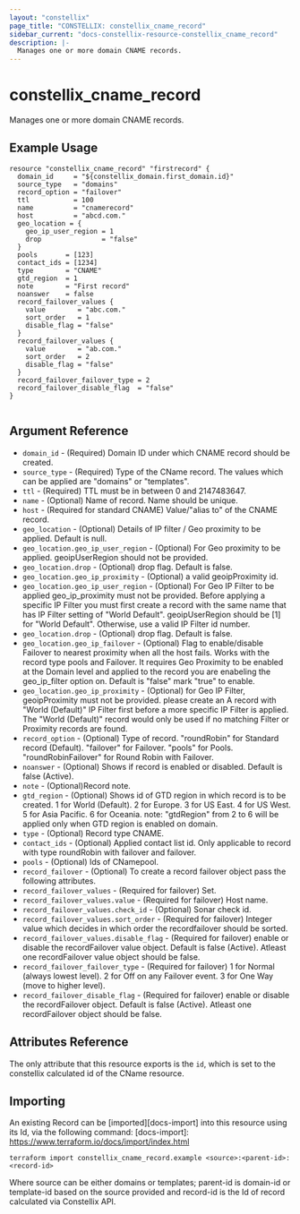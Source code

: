 ```yaml
---
layout: "constellix"
page_title: "CONSTELLIX: constellix_cname_record"
sidebar_current: "docs-constellix-resource-constellix_cname_record"
description: |-
  Manages one or more domain CNAME records.
---
```


# constellix_cname_record
Manages one or more domain CNAME records.

## Example Usage ##

```hcl
resource "constellix_cname_record" "firstrecord" {
  domain_id     = "${constellix_domain.first_domain.id}"
  source_type   = "domains"
  record_option = "failover"
  ttl           = 100
  name          = "cnamerecord"
  host          = "abcd.com."
  geo_location = {
    geo_ip_user_region = 1
    drop               = "false"
  }
  pools       = [123]
  contact_ids = [1234]
  type        = "CNAME"
  gtd_region  = 1
  note        = "First record"
  noanswer    = false
  record_failover_values {
    value        = "abc.com."
    sort_order   = 1
    disable_flag = "false"
  }
  record_failover_values {
    value        = "ab.com."
    sort_order   = 2
    disable_flag = "false"
  }
  record_failover_failover_type = 2
  record_failover_disable_flag  = "false"
}


```

## Argument Reference ##
* `domain_id` - (Required) Domain ID under which CNAME record should be created.
* `source_type` - (Required) Type of the CName record. The values which can be applied are "domains" or "templates".
* `ttl` - (Required) TTL must be in between 0 and 2147483647.
* `name` - (Optional) Name of record. Name should be unique.
* `host` - (Required for standard CNAME) Value/"alias to" of the CNAME record.
* `geo_location` - (Optional) Details of IP filter / Geo proximity to be applied. Default is null.
* `geo_location.geo_ip_user_region` - (Optional) For Geo proximity to be applied. geoipUserRegion should not be provided.
* `geo_location.drop` - (Optional) drop flag. Default is false.
* `geo_location.geo_ip_proximity` - (Optional) a valid geoipProximity id.
* `geo_location.geo_ip_user_region` - (Optional) For Geo IP Filter to be applied geo_ip_proximity must not be provided. Before applying a specific IP Filter you must first create a record with the same name that has IP Filter setting of "World Default". geoipUserRegion should be [1] for "World Default". Otherwise, use a valid IP Filter id number.
* `geo_location.drop` - (Optional) drop flag. Default is false.
* `geo_location.geo_ip_failover` - (Optional) Flag to enable/disable Failover to nearest proximity when all the host fails. Works with the record type pools and Failover. It requires Geo Proximity to be enabled at the Domain level and applied to the record you are enabeling the geo_ip_filter option on. Default is "false" mark "true" to enable. 
* `geo_location.geo_ip_proximity` - (Optional) for Geo IP Filter, geoipProximity must not be provided. please create an A record with "World (Default)" IP Filter first before a more specific IP Filter is applied. The "World (Default)" record would only be used if no matching Filter or Proximity records are found.
* `record_option` - (Optional) Type of record. "roundRobin" for Standard record (Default). "failover" for Failover. "pools" for Pools. "roundRobinFailover" for Round Robin with Failover.
* `noanswer` - (Optional) Shows if record is enabled or disabled. Default is false (Active).
* `note` - (Optional)Record note.
* `gtd_region` - (Optional) Shows id of GTD region in which record is to be created. 1 for World (Default). 2 for Europe. 3 for US East. 4 for US West. 5 for Asia Pacific. 6 for Oceania. note: "gtdRegion" from 2 to 6 will be applied only when GTD region is enabled on domain.
* `type` - (Optional) Record type CNAME.
* `contact_ids` - (Optional) Applied contact list id. Only applicable to record with type roundRobin with failover and failover.
* `pools` - (Optional) Ids of CNamepool.
* `record_failover` - (Optional) To create a record failover object pass the following attributes.
* `record_failover_values` - (Required for failover) Set. 
* `record_failover_values.value` - (Required for failover) Host name.
* `record_failover_values.check_id` - (Optional) Sonar check id.
* `record_failover_values.sort_order` - (Required for failover) Integer value which decides in which order the recordfailover should be sorted.
* `record_failover_values.disable_flag` - (Required for failover) enable or disable the recordFailover value object. Default is false (Active). Atleast one recordFailover value object should be false.
* `record_failover_failover_type` - (Required for failover) 1 for Normal (always lowest level). 2 for Off on any Failover event. 3 for One Way (move to higher level).
* `record_failover_disable_flag` - (Required for failover) enable or disable the recordFailover object. Default is false (Active). Atleast one recordFailover object should be false.

## Attributes Reference
The only attribute that this resource exports is the `id`, which is set to the constellix calculated id of the CName resource.

## Importing ##

An existing Record can be [imported][docs-import] into this resource using its Id, via the following command:
[docs-import]: https://www.terraform.io/docs/import/index.html


```
terraform import constellix_cname_record.example <source>:<parent-id>:<record-id>
```

Where source can be either domains or templates; parent-id is domain-id or template-id based on the source provided and record-id is the Id of record calculated via Constellix API.
